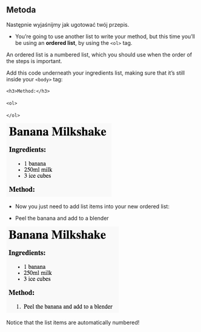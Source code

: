 ## Metoda

Następnie wyjaśnijmy jak ugotować twój przepis.

+ You’re going to use another list to write your method, but this time you’ll be using an **ordered list**, by using the `<ol>` tag.

An ordered list is a numbered list, which you should use when the order of the steps is important.

Add this code underneath your ingredients list, making sure that it’s still inside your `<body>` tag:

    <h3>Method:</h3>
    
    <ol>
    
    </ol>
    

![zrzut ekranu](images/recipe-method.png)

+ Now you just need to add list items into your new ordered list:

    <li>Peel the banana and add to a blender</li>
    

![zrzut ekranu](images/recipe-ol.png)

Notice that the list items are automatically numbered!